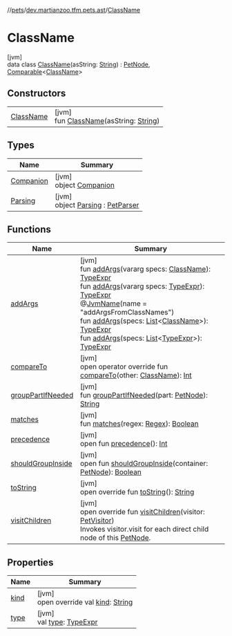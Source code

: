 //[pets](../../../index.md)/[dev.martianzoo.tfm.pets.ast](../index.md)/[ClassName](index.md)

# ClassName

[jvm]\
data class [ClassName](index.md)(asString: [String](https://kotlinlang.org/api/latest/jvm/stdlib/kotlin/-string/index.html)) : [PetNode](../-pet-node/index.md), [Comparable](https://kotlinlang.org/api/latest/jvm/stdlib/kotlin/-comparable/index.html)&lt;[ClassName](index.md)&gt;

## Constructors

| | |
|---|---|
| [ClassName](-class-name.md) | [jvm]<br>fun [ClassName](-class-name.md)(asString: [String](https://kotlinlang.org/api/latest/jvm/stdlib/kotlin/-string/index.html)) |

## Types

| Name | Summary |
|---|---|
| [Companion](-companion/index.md) | [jvm]<br>object [Companion](-companion/index.md) |
| [Parsing](-parsing/index.md) | [jvm]<br>object [Parsing](-parsing/index.md) : [PetParser](../../dev.martianzoo.tfm.pets/-pet-parser/index.md) |

## Functions

| Name | Summary |
|---|---|
| [addArgs](add-args.md) | [jvm]<br>fun [addArgs](add-args.md)(vararg specs: [ClassName](index.md)): [TypeExpr](../-type-expr/index.md)<br>fun [addArgs](add-args.md)(vararg specs: [TypeExpr](../-type-expr/index.md)): [TypeExpr](../-type-expr/index.md)<br>@[JvmName](https://kotlinlang.org/api/latest/jvm/stdlib/kotlin.jvm/-jvm-name/index.html)(name = &quot;addArgsFromClassNames&quot;)<br>fun [addArgs](add-args.md)(specs: [List](https://kotlinlang.org/api/latest/jvm/stdlib/kotlin.collections/-list/index.html)&lt;[ClassName](index.md)&gt;): [TypeExpr](../-type-expr/index.md)<br>fun [addArgs](add-args.md)(specs: [List](https://kotlinlang.org/api/latest/jvm/stdlib/kotlin.collections/-list/index.html)&lt;[TypeExpr](../-type-expr/index.md)&gt;): [TypeExpr](../-type-expr/index.md) |
| [compareTo](compare-to.md) | [jvm]<br>open operator override fun [compareTo](compare-to.md)(other: [ClassName](index.md)): [Int](https://kotlinlang.org/api/latest/jvm/stdlib/kotlin/-int/index.html) |
| [groupPartIfNeeded](../-pet-node/group-part-if-needed.md) | [jvm]<br>fun [groupPartIfNeeded](../-pet-node/group-part-if-needed.md)(part: [PetNode](../-pet-node/index.md)): [String](https://kotlinlang.org/api/latest/jvm/stdlib/kotlin/-string/index.html) |
| [matches](matches.md) | [jvm]<br>fun [matches](matches.md)(regex: [Regex](https://kotlinlang.org/api/latest/jvm/stdlib/kotlin.text/-regex/index.html)): [Boolean](https://kotlinlang.org/api/latest/jvm/stdlib/kotlin/-boolean/index.html) |
| [precedence](../-pet-node/precedence.md) | [jvm]<br>open fun [precedence](../-pet-node/precedence.md)(): [Int](https://kotlinlang.org/api/latest/jvm/stdlib/kotlin/-int/index.html) |
| [shouldGroupInside](../-pet-node/should-group-inside.md) | [jvm]<br>open fun [shouldGroupInside](../-pet-node/should-group-inside.md)(container: [PetNode](../-pet-node/index.md)): [Boolean](https://kotlinlang.org/api/latest/jvm/stdlib/kotlin/-boolean/index.html) |
| [toString](to-string.md) | [jvm]<br>open override fun [toString](to-string.md)(): [String](https://kotlinlang.org/api/latest/jvm/stdlib/kotlin/-string/index.html) |
| [visitChildren](visit-children.md) | [jvm]<br>open override fun [visitChildren](visit-children.md)(visitor: [PetVisitor](../../dev.martianzoo.tfm.pets/-pet-visitor/index.md))<br>Invokes visitor.visit for each direct child node of this [PetNode](../-pet-node/index.md). |

## Properties

| Name | Summary |
|---|---|
| [kind](kind.md) | [jvm]<br>open override val [kind](kind.md): [String](https://kotlinlang.org/api/latest/jvm/stdlib/kotlin/-string/index.html) |
| [type](type.md) | [jvm]<br>val [type](type.md): [TypeExpr](../-type-expr/index.md) |
